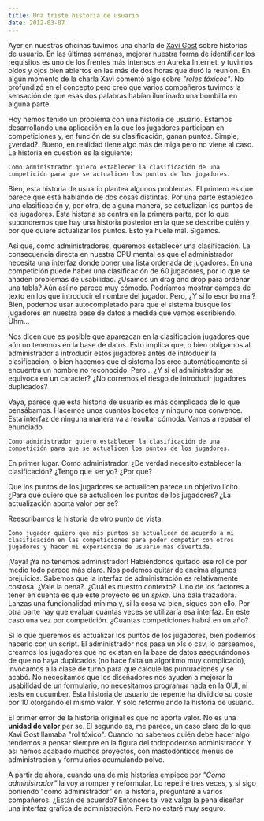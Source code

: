 ```yaml
---
title: Una triste historia de usuario
date: 2012-03-07
---
```


Ayer en nuestras oficinas tuvimos una charla de [Xavi
Gost](https://twitter.com/#!/xav1uzz) sobre historias de usuario. En las
últimas semanas, mejorar nuestra forma de identificar los requisitos es uno de
los frentes más intensos en Aureka Internet, y tuvimos oídos y ojos bien
abiertos en las más de dos horas que duró la reunión. En algún momento de la
charla Xavi comentó algo sobre _"roles tóxicos"_. No profundizó en el concepto
pero creo que varios compañeros tuvimos la sensación de que esas dos palabras
habían iluminado una bombilla en alguna parte.

Hoy hemos tenido un problema con una historia de usuario. Estamos
desarrollando una aplicación en la que los jugadores participan en
competiciones y, en función de su clasificación, ganan puntos. Simple,
¿verdad?. Bueno, en realidad tiene algo más de miga pero no viene al caso. La
historia en cuestión es la siguiente:

` Como administrador quiero establecer
la clasificación de una competición para que se actualicen los puntos de los
jugadores. `

Bien, esta historia de usuario plantea algunos problemas. El primero es que
parece que está hablando de dos cosas distintas. Por una parte establezco una
clasificación y, por otra, de alguna manera, se actualizan los puntos de los
jugadores. Esta historia se centra en la primera parte, por lo que supondremos
que hay una historia posterior en la que se describe quién y por qué quiere
actualizar los puntos. Esto ya huele mal. Sigamos.

Así que, como administradores, queremos establecer una clasificación. La
consecuencia directa en nuestra CPU mental es que el administrador necesita
una interfaz donde poner una lista ordenada de jugadores. En una competición
puede haber una clasificación de 60 jugadores, por lo que se añaden problemas
de usabilidad. ¿Usamos un drag and drop para ordenar una tabla? Aún así no
parece muy cómodo. Podríamos mostrar campos de texto en los que introducir el
nombre del jugador. Pero, ¿Y si lo escribo mal? Bien, podemos usar
autocompletado para que el sistema busque los jugadores en nuestra base de
datos a medida que vamos escribiendo. Uhm...

Nos dicen que es posible que aparezcan en la clasificación jugadores que aún
no tenemos en la base de datos. Esto implica que, o bien obligamos al
administrador a introducir estos jugadores antes de introducir la
clasificación, o bien hacemos que el sistema los cree automáticamente si
encuentra un nombre no reconocido. Pero... ¿Y si el administrador se equivoca
en un caracter? ¿No corremos el riesgo de introducir jugadores duplicados?

Vaya, parece que esta historia de usuario es más complicada de lo que
pensábamos. Hacemos unos cuantos bocetos y ninguno nos convence. Esta interfaz
de ninguna manera va a resultar cómoda. Vamos a repasar el enunciado.

` Como administrador quiero establecer la clasificación de una competición
para que se actualicen los puntos de los jugadores. `

En primer lugar. Como administrador. ¿De verdad necesito establecer la
clasificación? ¿Tengo que ser yo? ¿Por qué?

Que los puntos de los jugadores se actualicen parece un objetivo lícito. ¿Para
qué quiero que se actualicen los puntos de los jugadores? ¿La actualización
aporta valor per se?

Reescribamos la historia de otro punto de vista.

` Como jugador quiero que mis
puntos se actualicen de acuerdo a mi clasificación en las competiciones para
poder competir con otros jugadores y hacer mi experiencia de usuario más
divertida. `

¡Vaya! ¡Ya no tenemos administrador! Habiéndonos quitado ese rol de por medio
todo parece más claro. Nos podemos quitar de encima algunos prejuicios.
Sabemos que la interfaz de administración es relativamente costosa. ¿Vale la
pena?. ¿Cuál es nuestro contexto?. Uno de los factores a tener en cuenta es
que este proyecto es un _spike_. Una bala trazadora. Lanzas una funcionalidad
mínima y, si la cosa va bien, sigues con ello. Por otra parte hay que evaluar
cuántas veces se utilizaría esa interfaz. En este caso una vez por
competición. ¿Cuántas competiciones habrá en un año?

Si lo que queremos es actualizar los puntos de los jugadores, bien podemos
hacerlo con un script. El administrador nos pasa un xls o csv, lo parseamos,
creamos los jugadores que no existan en la base de datos asegurándonos de que
no haya duplicados (no hace falta un algoritmo muy complicado), invocamos a la
clase de turno para que calcule las puntuaciones y se acabó. No necesitamos
que los diseñadores nos ayuden a mejorar la usabilidad de un formulario, no
necesitamos programar nada en la GUI, ni tests en cucumber. Esta historia de
usuario de repente ha dividido su coste por 10 otorgando el mismo valor. Y
solo reformulando la historia de usuario.

El primer error de la historia original es que no aporta valor. No es una
**unidad de valor** per se. El segundo es, me parece, un caso claro de lo que
Xavi Gost llamaba "rol tóxico". Cuando no sabemos quién debe hacer algo
tendemos a pensar siempre en la figura del todopoderoso administrador. Y así
hemos acabado muchos proyectos, con mastodónticos menús de administración y
formularios acumulando polvo.

A partir de ahora, cuando una de mis historias empiece por _"Como
administrador"_ la voy a romper y reformular. Lo repetiré tres veces, y si
sigo poniendo "como administrador" en la historia, preguntaré a varios
compañeros. ¿Están de acuerdo? Entonces tal vez valga la pena diseñar una
interfaz gráfica de administración. Pero no estaré muy seguro.

